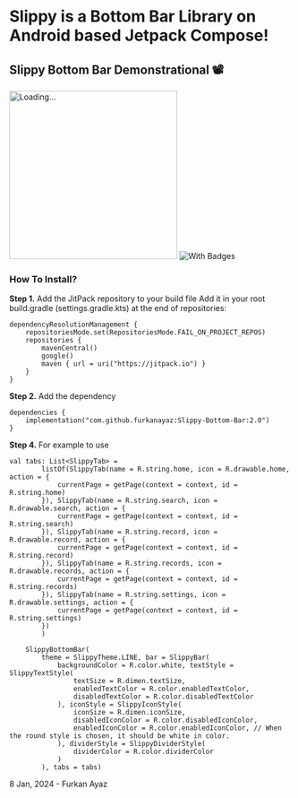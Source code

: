 # Slippy is a Bottom Bar Library on Android based Jetpack Compose!

## Slippy Bottom Bar Demonstrational 📽️
<img width="300px" alt="Loading..." src="https://github.com/furkanayaz/Slippy-Bottom-Bar/assets/59910223/d2b03ada-ce90-4b0f-80c9-8cbc8d67718a">
<img alt="With Badges" src="https://github.com/furkanayaz/Slippy-Bottom-Bar/assets/59910223/8b52a93c-ecd8-4f75-9068-a14000b649c6">

### How To Install?

**Step 1.** Add the JitPack repository to your build file
Add it in your root build.gradle (settings.gradle.kts) at the end of repositories:

```
dependencyResolutionManagement {
    repositoriesMode.set(RepositoriesMode.FAIL_ON_PROJECT_REPOS)
    repositories {
        mavenCentral()
        google()
        maven { url = uri("https://jitpack.io") }
    }
}
```

**Step 2.** Add the dependency

```
dependencies {
	implementation("com.github.furkanayaz:Slippy-Bottom-Bar:2.0")
}
```

**Step 4.** For example to use

```
val tabs: List<SlippyTab> =
        listOf(SlippyTab(name = R.string.home, icon = R.drawable.home, action = {
            currentPage = getPage(context = context, id = R.string.home)
        }), SlippyTab(name = R.string.search, icon = R.drawable.search, action = {
            currentPage = getPage(context = context, id = R.string.search)
        }), SlippyTab(name = R.string.record, icon = R.drawable.record, action = {
            currentPage = getPage(context = context, id = R.string.record)
        }), SlippyTab(name = R.string.records, icon = R.drawable.records, action = {
            currentPage = getPage(context = context, id = R.string.records)
        }), SlippyTab(name = R.string.settings, icon = R.drawable.settings, action = {
            currentPage = getPage(context = context, id = R.string.settings)
        })
        )

    SlippyBottomBar(
        theme = SlippyTheme.LINE, bar = SlippyBar(
            backgroundColor = R.color.white, textStyle = SlippyTextStyle(
                textSize = R.dimen.textSize,
                enabledTextColor = R.color.enabledTextColor,
                disabledTextColor = R.color.disabledTextColor
            ), iconStyle = SlippyIconStyle(
                iconSize = R.dimen.iconSize,
                disabledIconColor = R.color.disabledIconColor,
                enabledIconColor = R.color.enabledIconColor, // When the round style is chosen, it should be white in color.
            ), dividerStyle = SlippyDividerStyle(
                dividerColor = R.color.dividerColor
            )
        ), tabs = tabs)
```

8 Jan, 2024 - Furkan Ayaz
